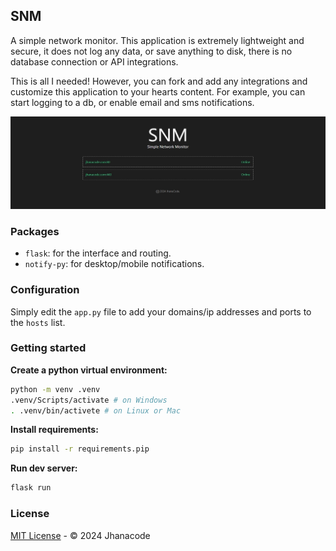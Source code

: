SNM
---

A simple network monitor. This application is extremely lightweight and secure, it does not log any data, or save anything to disk, there is no database connection or API integrations.

This is all I needed! However, you can fork and add any integrations and customize this application to your hearts content. For example, you can start logging to a db, or enable email and sms notifications.

![Screenshot](./screenshot.jpg)

### Packages

- `flask`: for the interface and routing.
- `notify-py`: for desktop/mobile notifications.

### Configuration

Simply edit the `app.py` file to add your domains/ip addresses and ports to the `hosts` list.

### Getting started

**Create a python virtual environment:**
```bash
python -m venv .venv
.venv/Scripts/activate # on Windows
. .venv/bin/activete # on Linux or Mac
```

**Install requirements:**
```bash
pip install -r requirements.pip
```

**Run dev server:**
```bash
flask run
```

### License

[MIT License](./license) - &copy; 2024 Jhanacode
